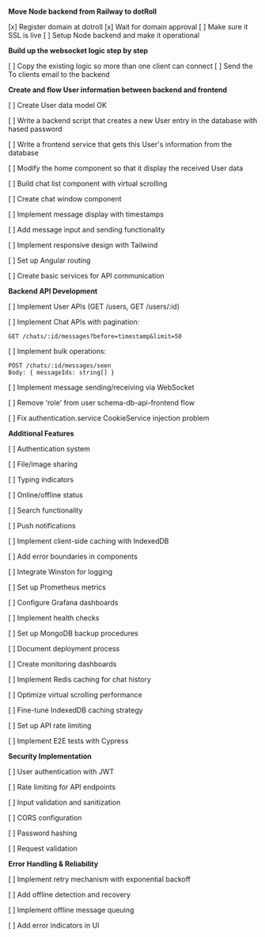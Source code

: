 **Move Node backend from Railway to dotRoll**

[x] Register domain at dotroll
[x] Wait for domain approval
[ ] Make sure it SSL is live
[ ] Setup Node backend and make it operational

**Build up the websocket logic step by step**

[ ] Copy the existing logic so more than one client can connect
[ ] Send the To clients email to the backend

**Create and flow User information between backend and frontend**

   [ ] Create User data model OK

   [ ] Write a backend script that creates a new User entry in the database with hased password

   [ ] Write a frontend service that gets this User's information from the database 
   
   [ ] Modify the home component so that it display the received User data 

   [ ] Build chat list component with virtual scrolling

   [ ] Create chat window component

   [ ] Implement message display with timestamps

   [ ] Add message input and sending functionality

   [ ] Implement responsive design with Tailwind

   [ ] Set up Angular routing

   [ ] Create basic services for API communication


**Backend API Development**

   [ ] Implement User APIs (GET /users, GET /users/:id)

   [ ] Implement Chat APIs with pagination:

   ```
   GET /chats/:id/messages?before=timestamp&limit=50
   ```

   [ ] Implement bulk operations:

   ```
   POST /chats/:id/messages/seen
   Body: { messageIds: string[] }
   ```

   [ ] Implement message sending/receiving via WebSocket


   [ ] Remove 'role' from user schema-db-api-frontend flow

   [ ] Fix authentication.service CookieService injection problem

**Additional Features**

   [ ] Authentication system

   [ ] File/image sharing

   [ ] Typing indicators

   [ ] Online/offline status

   [ ] Search functionality

   [ ] Push notifications

   [ ] Implement client-side caching with IndexedDB

   [ ] Add error boundaries in components

   [ ] Integrate Winston for logging

   [ ] Set up Prometheus metrics

   [ ] Configure Grafana dashboards

   [ ] Implement health checks

   [ ] Set up MongoDB backup procedures

   [ ] Document deployment process

   [ ] Create monitoring dashboards

   [ ] Implement Redis caching for chat history

   [ ] Optimize virtual scrolling performance

   [ ] Fine-tune IndexedDB caching strategy

   [ ] Set up API rate limiting

   [ ] Implement E2E tests with Cypress

**Security Implementation**

   [ ] User authentication with JWT

   [ ] Rate limiting for API endpoints

   [ ] Input validation and sanitization

   [ ] CORS configuration

   [ ] Password hashing

   [ ] Request validation

**Error Handling & Reliability**

   [ ] Implement retry mechanism with exponential backoff

   [ ] Add offline detection and recovery

   [ ] Implement offline message queuing

   [ ] Add error indicators in UI